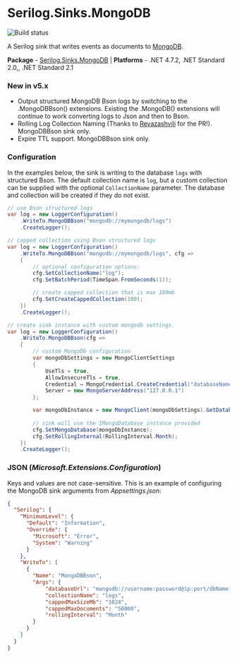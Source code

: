 # Serilog.Sinks.MongoDB

![Build status](https://github.com/ChangemakerStudios/serilog-sinks-mongodb/actions/workflows/deploy.yml/badge.svg)

A Serilog sink that writes events as documents to [MongoDB](http://mongodb.org).

**Package** - [Serilog.Sinks.MongoDB](http://nuget.org/packages/serilog.sinks.mongodb)
| **Platforms** - .NET 4.7.2, .NET Standard 2.0,, .NET Standard 2.1

### New in v5.x
* Output structured MongoDB Bson logs by switching to the .MongoDBBson() extensions. Existing the .MongoDB() extensions will continue to work converting logs to Json and then to Bson.
* Rolling Log Collection Naming (Thanks to [Revazashvili](https://github.com/Revazashvili) for the PR!). MongoDBBson sink only.
* Expire TTL support. MongoDBBson sink only.

### Configuration
In the examples below, the sink is writing to the database `logs` with structured Bson. The default collection name is `log`, but a custom collection can be supplied with the optional `CollectionName` parameter. The database and collection will be created if they do not exist.

```csharp
// use Bson structured logs
var log = new LoggerConfiguration()
    .WriteTo.MongoDBBson("mongodb://mymongodb/logs")
    .CreateLogger();

// capped collection using Bson structured logs
var log = new LoggerConfiguration()
    .WriteTo.MongoDBBson("mongodb://mymongodb/logs", cfg =>
    {
        // optional configuration options:
        cfg.SetCollectionName("log");
        cfg.SetBatchPeriod(TimeSpan.FromSeconds(1));

        // create capped collection that is max 100mb
        cfg.SetCreateCappedCollection(100);
    })
    .CreateLogger();

// create sink instance with custom mongodb settings.
var log = new LoggerConfiguration()
	.WriteTo.MongoDBBson(cfg =>
    {
		// custom MongoDb configuration
		var mongoDbSettings = new MongoClientSettings
		{
			UseTls = true,			
			AllowInsecureTls = true,
			Credential = MongoCredential.CreateCredential("databaseName", "username", "password"),
			Server = new MongoServerAddress("127.0.0.1")
		};

		var mongoDbInstance = new MongoClient(mongoDbSettings).GetDatabase("serilog");
		
		// sink will use the IMongoDatabase instance provided
		cfg.SetMongoDatabase(mongoDbInstance);
		cfg.SetRollingInternal(RollingInterval.Month);
    })
	.CreateLogger();
```
### JSON (_Microsoft.Extensions.Configuration_)

Keys and values are not case-sensitive. This is an example of configuring the MongoDB sink arguments from _Appsettings.json_:

```json
{
  "Serilog": {
    "MinimumLevel": {
      "Default": "Information",
      "Override": {
        "Microsoft": "Error",
        "System": "Warning"
      }
    },
    "WriteTo": [
      { 
      	"Name": "MongoDBBson", 
        "Args": { 
            "databaseUrl": "mongodb://username:password@ip:port/dbName?authSource=admin",
            "collectionName": "logs",
            "cappedMaxSizeMb": "1024",
            "cappedMaxDocuments": "50000",
            "rollingInterval": "Month"
        }
      } 
    ]
  }
}
```
